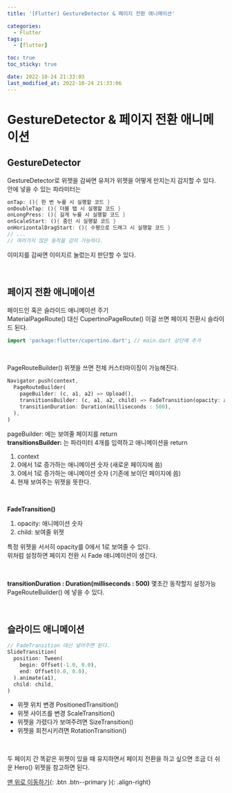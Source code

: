 ```yaml
---
title: '[Flutter] GestureDetector & 페이지 전환 애니메이션'

categories:
  - Flutter
tags:
  - [flutter]

toc: true
toc_sticky: true

date: 2022-10-24 21:33:03
last_modified_at: 2022-10-24 21:33:06
---
```


# GestureDetector & 페이지 전환 애니메이션

## GestureDetector

GestureDetector로 위젯을 감싸면 유저가 위젯을 어떻게 만지는지 감지할 수 있다. <br>
안에 넣을 수 있는 파라미터는

```dart
onTap: (){ 한 번 누를 시 실행할 코드 }
onDoubleTap: (){ 더블 탭 시 실행할 코드 }
onLongPress: (){ 길게 누를 시 실행할 코드 }
onScaleStart: (){ 줌인 시 실행할 코드 }
onHorizontalDragStart: (){ 수평으로 드래그 시 실행할 코드 }
// ...
// 여러가지 많은 동작을 감지 가능하다.
```

이미지를 감싸면 이미지르 눌렀는지 판단할 수 있다.

<br>

## 페이지 전환 애니메이션

페이드인 혹은 슬라이드 애니메이션 주기<br>
MaterialPageRoute() 대신 CupertinoPageRoute() 이걸 쓰면 페이지 전환시 슬라이드 된다.<br>

```dart
import 'package:flutter/cupertino.dart'; // main.dart 상단에 추가
```

<br>

PageRouteBuilder() 위젯을 쓰면 전체 커스터마이징이 가능해진다.

```dart
Navigator.push(context,
  PageRouteBuilder(
    pageBuilder: (c, a1, a2) => Upload(),
    transitionsBuilder: (c, a1, a2, child) => FadeTransition(opacity: a1, child: child),
    transitionDuration: Duration(milliseconds : 500),
  ),
)
```

pageBuilder: 에는 보여줄 페이지를 return <br>
**transitionsBuilder:** 는 파라미터 4개를 입력하고 애니메이션을 return

1. context
2. 0에서 1로 증가하는 애니메이션 숫자 (새로운 페이지에 씀)
3. 0에서 1로 증가하는 애니메이션 숫자 (기존에 보이던 페이지에 씀)
4. 현재 보여주는 위젯을 뜻한다.

<br>

**FadeTransition()**<br>

1. opacity: 애니메이션 숫자
2. child: 보여줄 위젯 <br>

특정 위젯을 서서히 opacity를 0에서 1로 보여줄 수 있다.<br>
위처럼 설정하면 페이지 전환 시 Fade 애니메이션이 생긴다.

<br>

**transitionDuration : Duration(milliseconds : 500)** 몇초간 동작할지 설정가능 <br>
PageRouteBuilder() 에 넣을 수 있다.

<br>

## 슬라이드 애니메이션

```dart
// FadeTransition 대신 넣어주면 된다.
SlideTransition(
  position: Tween(
    begin: Offset(-1.0, 0.0),
    end: Offset(0.0, 0.0),
  ).animate(a1),
  child: child,
)
```

- 위젯 위치 변경 PositionedTransition()
- 위젯 사이즈를 변경 ScaleTransition()
- 위젯을 가렸다가 보여주려면 SizeTransition()
- 위젯을 회전시키려면 RotationTransition()

<br>

두 페이지 간 똑같은 위젯이 있을 때 유지하면서 페이지 전환을 하고 싶으면 조금 더 쉬운 Hero() 위젯을 참고하면 된다.

[맨 위로 이동하기](#){: .btn .btn--primary }{: .align-right}
